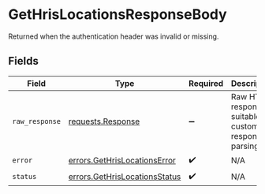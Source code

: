 # GetHrisLocationsResponseBody

Returned when the authentication header was invalid or missing.


## Fields

| Field                                                                                 | Type                                                                                  | Required                                                                              | Description                                                                           |
| ------------------------------------------------------------------------------------- | ------------------------------------------------------------------------------------- | ------------------------------------------------------------------------------------- | ------------------------------------------------------------------------------------- |
| `raw_response`                                                                        | [requests.Response](https://requests.readthedocs.io/en/latest/api/#requests.Response) | :heavy_minus_sign:                                                                    | Raw HTTP response; suitable for custom response parsing                               |
| `error`                                                                               | [errors.GetHrisLocationsError](../../models/errors/gethrislocationserror.md)          | :heavy_check_mark:                                                                    | N/A                                                                                   |
| `status`                                                                              | [errors.GetHrisLocationsStatus](../../models/errors/gethrislocationsstatus.md)        | :heavy_check_mark:                                                                    | N/A                                                                                   |